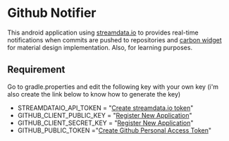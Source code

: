 # Github Notifier
This android application using [streamdata.io](http://streamdata.io) to provides real-time notifications when commits are pushed to repositories and [carbon widget](https://github.com/ZieIony/Carbon) for material design implementation. Also, for learning purposes.

## Requirement
Go to gradle.properties and edit the following key with your own key (i'm also create the link below to know how to generate the key)
- STREAMDATAIO_API_TOKEN = "[Create streamdata.io token](http://bit.ly/get-streamdata-io-token)"
- GITHUB_CLIENT_PUBLIC_KEY = "[Register New Application](https://github.com/settings/applications/new)"
- GITHUB_CLIENT_SECRET_KEY = "[Register New Application](https://github.com/settings/applications/new)"
- GITHUB_PUBLIC_TOKEN ="[Create Github Personal Access Token](bit.ly/create-personal-token)"
